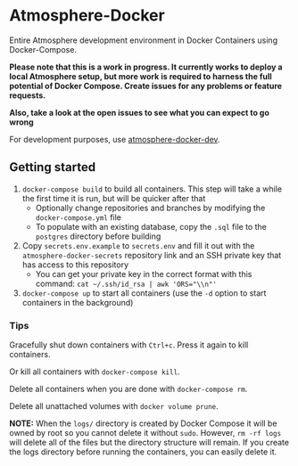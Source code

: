 # Atmosphere-Docker

Entire Atmosphere development environment in Docker Containers using Docker-Compose.

**Please note that this is a work in progress. It currently works to deploy a local Atmosphere setup, but more work is required to harness the full potential of Docker Compose. Create issues for any problems or feature requests.**

**Also, take a look at the open issues to see what you can expect to go wrong**

For development purposes, use [atmosphere-docker-dev](https://github.com/cyverse/atmosphere-docker-dev).


## Getting started
1. `docker-compose build` to build all containers. This step will take a while the first time it is run, but will be quicker after that
    - Optionally change repositories and branches by modifying the `docker-compose.yml` file
    - To populate with an existing database, copy the `.sql` file to the `postgres` directory before building
2. Copy `secrets.env.example` to `secrets.env` and fill it out with the `atmosphere-docker-secrets` repository link and an SSH private key that has access to this repository
    - You can get your private key in the correct format with this command: `cat ~/.ssh/id_rsa | awk 'ORS="\\n"'`
3. `docker-compose up` to start all containers (use the `-d` option to start containers in the background)


### Tips
Gracefully shut down containers with `Ctrl+c`. Press it again to kill containers.

Or kill all containers with `docker-compose kill`.

Delete all containers when you are done with `docker-compose rm`.

Delete all unattached volumes with `docker volume prune`.

**NOTE:** When the `logs/` directory is created by Docker Compose it will be owned by root so you cannot delete it without `sudo`. However, `rm -rf logs` will delete all of the files but the directory structure will remain. If you create the logs directory before running the containers, you can easily delete it.
